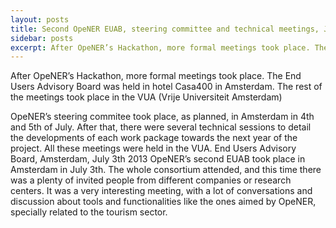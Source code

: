 ```yaml
---
layout: posts
title: Second OpeNER EUAB, steering committee and technical meetings, July 2013
sidebar: posts
excerpt: After OpeNER’s Hackathon, more formal meetings took place. The End Users Advisory Board was held in hotel Casa400 in Amsterdam. The rest of the meetings took place in the VUA (Vrije Universiteit Amsterdam)
---
```

After OpeNER’s Hackathon, more formal meetings took place. The End Users Advisory Board was held in hotel Casa400 in Amsterdam. The rest of the meetings took place in the VUA (Vrije Universiteit Amsterdam)

OpeNER’s steering commitee took place, as planned, in Amsterdam in 4th and 5th of July. After that, there were several technical sessions to detail the developments of each work package towards the next year of the project. All these meetings were held in the VUA.
End Users Advisory Board, Amsterdam, July 3th 2013
OpeNER’s second EUAB took place in Amsterdam in July 3th. The whole consortium attended, and this time there was a plenty of invited people from different companies or research centers. It was a very interesting meeting, with a lot of conversations and discussion about tools and functionalities like the ones aimed by OpeNER, specially related to the tourism sector.